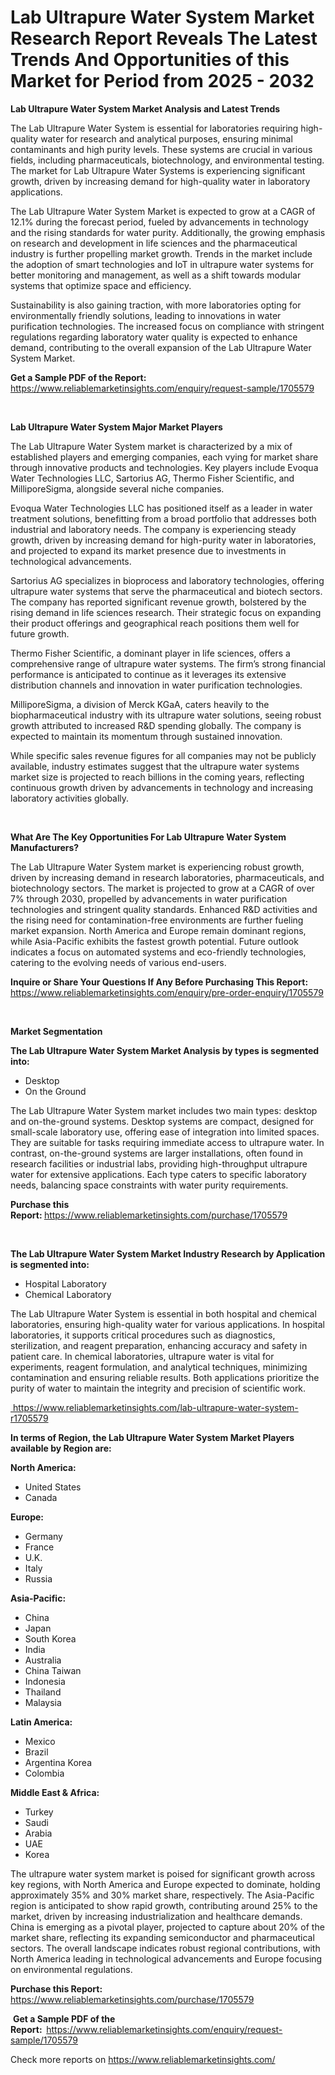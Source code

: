<p><h1>Lab Ultrapure Water System Market Research Report Reveals The Latest Trends And Opportunities of this Market for Period from 2025 - 2032</h1></p><p><strong>Lab Ultrapure Water System Market Analysis and Latest Trends</strong></p>
<p><p>The Lab Ultrapure Water System is essential for laboratories requiring high-quality water for research and analytical purposes, ensuring minimal contaminants and high purity levels. These systems are crucial in various fields, including pharmaceuticals, biotechnology, and environmental testing. The market for Lab Ultrapure Water Systems is experiencing significant growth, driven by increasing demand for high-quality water in laboratory applications.</p><p>The Lab Ultrapure Water System Market is expected to grow at a CAGR of 12.1% during the forecast period, fueled by advancements in technology and the rising standards for water purity. Additionally, the growing emphasis on research and development in life sciences and the pharmaceutical industry is further propelling market growth. Trends in the market include the adoption of smart technologies and IoT in ultrapure water systems for better monitoring and management, as well as a shift towards modular systems that optimize space and efficiency.</p><p>Sustainability is also gaining traction, with more laboratories opting for environmentally friendly solutions, leading to innovations in water purification technologies. The increased focus on compliance with stringent regulations regarding laboratory water quality is expected to enhance demand, contributing to the overall expansion of the Lab Ultrapure Water System Market.</p></p>
<p><strong>Get a Sample PDF of the Report:&nbsp;</strong> <a href="https://www.reliablemarketinsights.com/enquiry/request-sample/1705579?utm_campaign=3577&utm_medium=2&utm_source=Github&utm_content=ia&utm_term=27032025&utm_id=lab-ultrapure-water-system">https://www.reliablemarketinsights.com/enquiry/request-sample/1705579</a></p>
<p>&nbsp;</p>
<p><strong>Lab Ultrapure Water System Major Market Players</strong></p>
<p><p>The Lab Ultrapure Water System market is characterized by a mix of established players and emerging companies, each vying for market share through innovative products and technologies. Key players include Evoqua Water Technologies LLC, Sartorius AG, Thermo Fisher Scientific, and MilliporeSigma, alongside several niche companies.</p><p>Evoqua Water Technologies LLC has positioned itself as a leader in water treatment solutions, benefitting from a broad portfolio that addresses both industrial and laboratory needs. The company is experiencing steady growth, driven by increasing demand for high-purity water in laboratories, and projected to expand its market presence due to investments in technological advancements.</p><p>Sartorius AG specializes in bioprocess and laboratory technologies, offering ultrapure water systems that serve the pharmaceutical and biotech sectors. The company has reported significant revenue growth, bolstered by the rising demand in life sciences research. Their strategic focus on expanding their product offerings and geographical reach positions them well for future growth.</p><p>Thermo Fisher Scientific, a dominant player in life sciences, offers a comprehensive range of ultrapure water systems. The firm’s strong financial performance is anticipated to continue as it leverages its extensive distribution channels and innovation in water purification technologies.</p><p>MilliporeSigma, a division of Merck KGaA, caters heavily to the biopharmaceutical industry with its ultrapure water solutions, seeing robust growth attributed to increased R&D spending globally. The company is expected to maintain its momentum through sustained innovation.</p><p>While specific sales revenue figures for all companies may not be publicly available, industry estimates suggest that the ultrapure water systems market size is projected to reach billions in the coming years, reflecting continuous growth driven by advancements in technology and increasing laboratory activities globally.</p></p>
<p>&nbsp;</p>
<p><strong>What Are The Key Opportunities For Lab Ultrapure Water System Manufacturers?</strong></p>
<p><p>The Lab Ultrapure Water System market is experiencing robust growth, driven by increasing demand in research laboratories, pharmaceuticals, and biotechnology sectors. The market is projected to grow at a CAGR of over 7% through 2030, propelled by advancements in water purification technologies and stringent quality standards. Enhanced R&D activities and the rising need for contamination-free environments are further fueling market expansion. North America and Europe remain dominant regions, while Asia-Pacific exhibits the fastest growth potential. Future outlook indicates a focus on automated systems and eco-friendly technologies, catering to the evolving needs of various end-users.</p></p>
<p><strong>Inquire or Share Your Questions If Any Before Purchasing This Report:</strong> <a href="https://www.reliablemarketinsights.com/enquiry/pre-order-enquiry/1705579?utm_campaign=3577&utm_medium=2&utm_source=Github&utm_content=ia&utm_term=27032025&utm_id=lab-ultrapure-water-system">https://www.reliablemarketinsights.com/enquiry/pre-order-enquiry/1705579</a></p>
<p>&nbsp;</p>
<p><strong>Market Segmentation</strong></p>
<p><strong>The Lab Ultrapure Water System Market Analysis by types is segmented into:</strong></p>
<p><ul><li>Desktop</li><li>On the Ground</li></ul></p>
<p><p>The Lab Ultrapure Water System market includes two main types: desktop and on-the-ground systems. Desktop systems are compact, designed for small-scale laboratory use, offering ease of integration into limited spaces. They are suitable for tasks requiring immediate access to ultrapure water. In contrast, on-the-ground systems are larger installations, often found in research facilities or industrial labs, providing high-throughput ultrapure water for extensive applications. Each type caters to specific laboratory needs, balancing space constraints with water purity requirements.</p></p>
<p><strong>Purchase this Report:&nbsp;</strong><a href="https://www.reliablemarketinsights.com/purchase/1705579?utm_campaign=3577&utm_medium=2&utm_source=Github&utm_content=ia&utm_term=27032025&utm_id=lab-ultrapure-water-system">https://www.reliablemarketinsights.com/purchase/1705579</a></p>
<p>&nbsp;</p>
<p><strong>The Lab Ultrapure Water System Market Industry Research by Application is segmented into:</strong></p>
<p><ul><li>Hospital Laboratory</li><li>Chemical Laboratory</li></ul></p>
<p><p>The Lab Ultrapure Water System is essential in both hospital and chemical laboratories, ensuring high-quality water for various applications. In hospital laboratories, it supports critical procedures such as diagnostics, sterilization, and reagent preparation, enhancing accuracy and safety in patient care. In chemical laboratories, ultrapure water is vital for experiments, reagent formulation, and analytical techniques, minimizing contamination and ensuring reliable results. Both applications prioritize the purity of water to maintain the integrity and precision of scientific work.</p></p>
<p><a href="https://www.reliablemarketinsights.com/lab-ultrapure-water-system-r1705579?utm_campaign=3577&utm_medium=2&utm_source=Github&utm_content=ia&utm_term=27032025&utm_id=lab-ultrapure-water-system">&nbsp;https://www.reliablemarketinsights.com/lab-ultrapure-water-system-r1705579</a></p>
<p><strong>In terms of Region, the Lab Ultrapure Water System Market Players available by Region are:</strong></p>
<p>
    <p> <strong> North America: </strong>
        <ul>
            <li>United States</li>
            <li>Canada</li>
        </ul>
        </p> 
    <p> <strong> Europe: </strong>
        <ul>
            <li>Germany</li>
            <li>France</li>
            <li>U.K.</li>
            <li>Italy</li>
            <li>Russia</li>
        </ul>
        </p> 
    <p> <strong> Asia-Pacific: </strong>
        <ul>
            <li>China</li>
            <li>Japan</li>
            <li>South Korea</li>
            <li>India</li>
            <li>Australia</li>
            <li>China Taiwan</li>
            <li>Indonesia</li>
            <li>Thailand</li>
            <li>Malaysia</li>
        </ul>
        </p> 
    <p> <strong> Latin America: </strong>
        <ul>
            <li>Mexico</li>
            <li>Brazil</li>
            <li>Argentina Korea</li>
            <li>Colombia</li>
        </ul>
        </p> 
    <p> <strong> Middle East & Africa: </strong>
        <ul>
            <li>Turkey</li>
            <li>Saudi</li>
            <li>Arabia</li>
            <li>UAE</li>
            <li>Korea</li>
        </ul>
    </p>
    </p>
<p><p>The ultrapure water system market is poised for significant growth across key regions, with North America and Europe expected to dominate, holding approximately 35% and 30% market share, respectively. The Asia-Pacific region is anticipated to show rapid growth, contributing around 25% to the market, driven by increasing industrialization and healthcare demands. China is emerging as a pivotal player, projected to capture about 20% of the market share, reflecting its expanding semiconductor and pharmaceutical sectors. The overall landscape indicates robust regional contributions, with North America leading in technological advancements and Europe focusing on environmental regulations.</p></p>
<p><strong>Purchase this Report: </strong><a href="https://www.reliablemarketinsights.com/purchase/1705579?utm_campaign=3577&utm_medium=2&utm_source=Github&utm_content=ia&utm_term=27032025&utm_id=lab-ultrapure-water-system">https://www.reliablemarketinsights.com/purchase/1705579</a></p>
<p>&nbsp;<strong>Get a Sample PDF of the Report:&nbsp;&nbsp;</strong><a href="https://www.reliablemarketinsights.com/enquiry/request-sample/1705579?utm_campaign=3577&utm_medium=2&utm_source=Github&utm_content=ia&utm_term=27032025&utm_id=lab-ultrapure-water-system">https://www.reliablemarketinsights.com/enquiry/request-sample/1705579</a></p>
<p><strong></strong></p>
<p>Check more reports on <a href="https://www.reliablemarketinsights.com/?utm_campaign=3577&utm_medium=2&utm_source=Github&utm_content=ia&utm_term=27032025&utm_id=lab-ultrapure-water-system">https://www.reliablemarketinsights.com/</a></p>